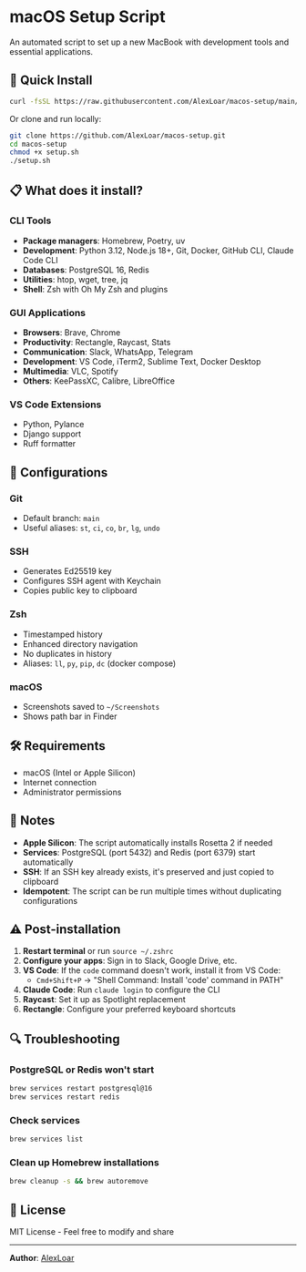 # macOS Setup Script

An automated script to set up a new MacBook with development tools and essential applications.

## 🚀 Quick Install

```bash
curl -fsSL https://raw.githubusercontent.com/AlexLoar/macos-setup/main/setup.sh | bash
```

Or clone and run locally:

```bash
git clone https://github.com/AlexLoar/macos-setup.git
cd macos-setup
chmod +x setup.sh
./setup.sh
```

## 📋 What does it install?

### CLI Tools
- **Package managers**: Homebrew, Poetry, uv
- **Development**: Python 3.12, Node.js 18+, Git, Docker, GitHub CLI, Claude Code CLI
- **Databases**: PostgreSQL 16, Redis
- **Utilities**: htop, wget, tree, jq
- **Shell**: Zsh with Oh My Zsh and plugins

### GUI Applications
- **Browsers**: Brave, Chrome
- **Productivity**: Rectangle, Raycast, Stats
- **Communication**: Slack, WhatsApp, Telegram
- **Development**: VS Code, iTerm2, Sublime Text, Docker Desktop
- **Multimedia**: VLC, Spotify
- **Others**: KeePassXC, Calibre, LibreOffice

### VS Code Extensions
- Python, Pylance
- Django support
- Ruff formatter

## 🔧 Configurations

### Git
- Default branch: `main`
- Useful aliases: `st`, `ci`, `co`, `br`, `lg`, `undo`

### SSH
- Generates Ed25519 key
- Configures SSH agent with Keychain
- Copies public key to clipboard

### Zsh
- Timestamped history
- Enhanced directory navigation
- No duplicates in history
- Aliases: `ll`, `py`, `pip`, `dc` (docker compose)

### macOS
- Screenshots saved to `~/Screenshots`
- Shows path bar in Finder

## 🛠️ Requirements

- macOS (Intel or Apple Silicon)
- Internet connection
- Administrator permissions

## 📝 Notes

- **Apple Silicon**: The script automatically installs Rosetta 2 if needed
- **Services**: PostgreSQL (port 5432) and Redis (port 6379) start automatically
- **SSH**: If an SSH key already exists, it's preserved and just copied to clipboard
- **Idempotent**: The script can be run multiple times without duplicating configurations

## ⚠️ Post-installation

1. **Restart terminal** or run `source ~/.zshrc`
2. **Configure your apps**: Sign in to Slack, Google Drive, etc.
3. **VS Code**: If the `code` command doesn't work, install it from VS Code:
   - `Cmd+Shift+P` → "Shell Command: Install 'code' command in PATH"
4. **Claude Code**: Run `claude login` to configure the CLI
5. **Raycast**: Set it up as Spotlight replacement
6. **Rectangle**: Configure your preferred keyboard shortcuts

## 🔍 Troubleshooting

### PostgreSQL or Redis won't start
```bash
brew services restart postgresql@16
brew services restart redis
```

### Check services
```bash
brew services list
```

### Clean up Homebrew installations
```bash
brew cleanup -s && brew autoremove
```

## 📄 License

MIT License - Feel free to modify and share

---

**Author**: [AlexLoar](https://github.com/AlexLoar)